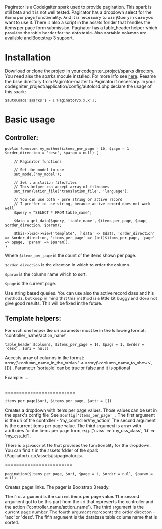 Paginator is a Codeigniter spark used to provide pagination.
This spark is still beta and it is not well tested.
Paginator has a dropdown select for the items per page functionality. And it is necessary to use jQuery in case you want to use it. There is also a script in the assets forlder that handles the items per page form submission.
Paginator has a table_header helper which provides the table header for the data table. Also sortable columns are available and Bootstrap 3 support.  

# Installation
Download or clone the project in your codegniter_project/sparks directory.
You need also the sparks module installed. For more info see [here](http://getsparks.org/install).
Rename the base directory from Paginator-master to Paginator if necessary.
In your codeigniter_project/application/config/autoload.php declare the usage of this spark:
    
    $autoload['sparks'] = ['Paginator/x.x.x'];

# Basic usage
## Controller:
    
    public function my_method($items_per_page = 10, $page = 1, $order_direction = 'desc', $param = null) {
        
        // Paginator functions

        // Set the model to use
        set_model('my_model');
        
        // Set translation file/files
        // This helper can accept array of filenames
        set_translation_file('translation_file', 'language');

        // You can use both - pure string or active record 
        // I preffer to use string, because active record does not work well
        $query = "SELECT * FROM table_name";
        
        $data = get_data($query, 'table_name', $items_per_page, $page, $order_direction, $param);

        $this->load->view('template', ['data' => $data, 'order_direction' => $order_direction, 'items_per_page' => (int)$items_per_page, 'page' => $page, 'param' => $param]);
    }
    
Where ```$items_per_page``` is the count of the items shown per page. 

```$order_direction``` is the direction in which to order the column.
 
```$param``` is the column name which to sort.

```$page``` is the current page.

Use string based queries. You can use also the active record class and his methods, but keep in mind that this method is a little bit buggy and does not give good results. This will be fixed in the future.

## Template helpers: 

For each one helper the uri parameter must be in the following format:
'controller_name/action_name' 

    table_header($columns, $items_per_page = 10, $page = 1, $order = 'desc', $uri = null)

Accepts array of columns in the format:
array('<column_name_in_the_table>' => array('<column_name_to_show>', [<sortable>])) .
Parameter 'sortable' can be true or false and it is optional

Example:
	<table>
	    <thead>
	        <?php
	        table_header($columns, $items_per_page = 10, $page = 1, $order = 'desc', $uri = null);
	        ?>
	    </thead>
	    <tbody>
	        ...
	    </tbody>
	</table>

=========================

    items_per_page($uri, $items_per_page, $attr = [])

Creates a dropdown with items per page values. Those values can be set in the spark's
config file. See ```$config['items_per_page']``` .
The first argument is the uri of the controller - 'my_controller/my_action'
The second argument is the current items per page value.
The third argument is array with attributes for the items per page form, 
e.g. ['class' => 'my_css_class', 'id' => 'my_css_id'].

There is a javascript file that provides the functionality for the dropdown.
You can find it in the assets folder of the spark (Paginator/x.x.x/assets/js/paginator.js). 

========================
    
    pagination($items_per_page, $uri, $page = 1, $order = null, $param = null)

Creates pager links. The pager is Bootstrap 3 ready.

The first argument is the current items per page value.
The second argument got to be this part from the uri that represents the controller 
and the action ('controller_name/action_name'). 
The third argument is the current page number.
The fourth argument represents the order direction - 'asc' or 'desc'.
The fifth argument is the database table column name that is sorted. 
